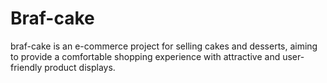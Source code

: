 # Braf-cake
braf-cake is an e-commerce project for selling cakes and desserts, aiming to provide a comfortable shopping experience with attractive and user-friendly product displays.
